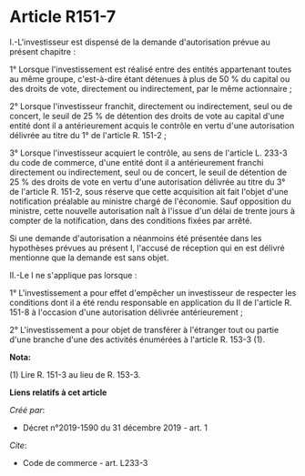 # Article R151-7

I.-L'investisseur est dispensé de la demande d'autorisation prévue au présent chapitre :

1° Lorsque l'investissement est réalisé entre des entités appartenant toutes au même groupe, c'est-à-dire étant détenues à
plus de 50 % du capital ou des droits de vote, directement ou indirectement, par le même actionnaire ;

2° Lorsque l'investisseur franchit, directement ou indirectement, seul ou de concert, le seuil de 25 % de détention des
droits de vote au capital d'une entité dont il a antérieurement acquis le contrôle en vertu d'une autorisation délivrée au
titre du 1° de l'article R. 151-2 ;

3° Lorsque l'investisseur acquiert le contrôle, au sens de l'article L. 233-3 du code de commerce, d'une entité dont il a
antérieurement franchi directement ou indirectement, seul ou de concert, le seuil de détention de 25 % des droits de vote en
vertu d'une autorisation délivrée au titre du 3° de l'article R. 151-2, sous réserve que cette acquisition ait fait l'objet
d'une notification préalable au ministre chargé de l'économie. Sauf opposition du ministre, cette nouvelle autorisation naît
à l'issue d'un délai de trente jours à compter de la notification, dans des conditions fixées par arrêté.

Si une demande d'autorisation a néanmoins été présentée dans les hypothèses prévues au présent I, l'accusé de réception qui
en est délivré mentionne que la demande est sans objet.

II.-Le I ne s'applique pas lorsque :

1° L'investissement a pour effet d'empêcher un investisseur de respecter les conditions dont il a été rendu responsable en
application du II de l'article R. 151-8 à l'occasion d'une autorisation délivrée antérieurement ;

2° L'investissement a pour objet de transférer à l'étranger tout ou partie d'une branche d'une des activités énumérées à
l'article R. 153-3 (1).

**Nota:**

(1) Lire R. 151-3 au lieu de R. 153-3.

**Liens relatifs à cet article**

_Créé par_:

  - Décret n°2019-1590 du 31 décembre 2019 - art. 1

_Cite_:

  - Code de commerce - art. L233-3
